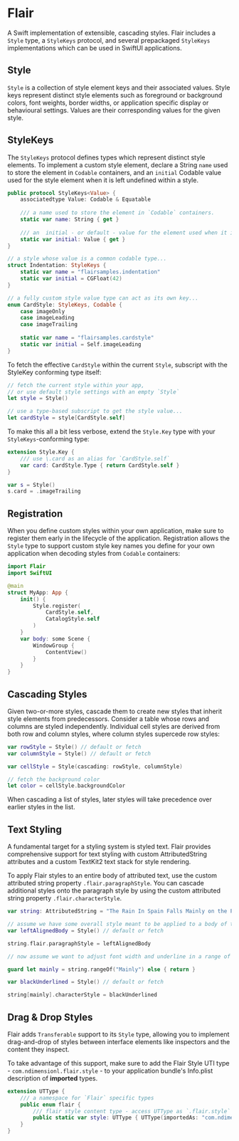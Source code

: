 # Flair

A Swift implementation of extensible, cascading styles. Flair includes a
`Style` type, a `StyleKeys` protocol, and several prepackaged `StyleKeys` 
implementations which can be used in SwiftUI applications.

## Style
`Style` is a collection of style element keys and their associated values.
Style keys represent distinct style elements such as foreground or background
colors, font weights, border widths, or application specific display or behavioural
settings. Values are their corresponding values for the given style.

## StyleKeys
The `StyleKeys` protocol defines types which represent distinct style elements.
To implement a custom style element, declare a String `name` used to store the 
element in `Codable` containers, and an `initial` Codable value used for the style
element when it is left undefined within a style.

```swift
public protocol StyleKeys<Value> {
    associatedtype Value: Codable & Equatable
    
    /// a name used to store the element in `Codable` containers.
    static var name: String { get }
    
    /// an  initial - or default - value for the element used when it is left undefined within a style.
    static var initial: Value { get }
}

// a style whose value is a common codable type... 
struct Indentation: StyleKeys {
    static var name = "flairsamples.indentation"
    static var initial = CGFloat(42)
}

// a fully custom style value type can act as its own key...
enum CardStyle: StyleKeys, Codable {
    case imageOnly
    case imageLeading
    case imageTrailing
    
    static var name = "flairsamples.cardstyle"
    static var initial = Self.imageLeading
}
```

To fetch the effective `CardStyle` within the current `Style`,  subscript with the
StyleKey conforming type itself:

```swift
// fetch the current style within your app,
// or use default style settings with an empty `Style`
let style = Style()

// use a type-based subscript to get the style value...
let cardStyle = style[CardStyle.self] 
```

To make this all a bit less verbose, extend the `Style.Key` type 
with your `StyleKeys`-conforming type:

```swift
extension Style.Key {
    /// use \.card as an alias for `CardStyle.self`
    var card: CardStyle.Type { return CardStyle.self }
}

var s = Style()
s.card = .imageTrailing
```

## Registration
When you define custom styles within your own application, make sure to 
register them early in the lifecycle of the application. Registration allows
the `Style` type to support custom style key names you define for your own
application when decoding styles from `Codable` containers:

```swift
import Flair
import SwiftUI

@main
struct MyApp: App {
    init() {
        Style.register(
            CardStyle.self,
            CatalogStyle.self
        )
    }
    var body: some Scene {
        WindowGroup {
            ContentView()
        }
    }
}
```

## Cascading Styles
Given two-or-more styles, cascade them to create new styles that inherit 
style elements from predecessors. Consider a table whose rows and columns are
styled independently. Individual cell styles are derived from both row 
and column styles, where column styles supercede row styles:

```swift
var rowStyle = Style() // default or fetch
var columnStyle = Style() // default or fetch

var cellStyle = Style(cascading: rowStyle, columnStyle)

// fetch the background color
let color = cellStyle.backgroundColor
```

When cascading a list of styles, later styles will take precedence over
earlier styles in the list.

## Text Styling
A fundamental target for a styling system is styled text. Flair provides
comprehensive support for text styling with custom AttributedString attributes
and a custom TextKit2 text stack for style rendering.

To apply Flair styles to an entire body of attributed text, use the custom
attributed string property `.flair.paragraphStyle`. You can cascade additional 
styles onto the paragraph style by using the custom attributed string property
`.flair.characterStyle`.

```swift
var string: AttributedString = "The Rain In Spain Falls Mainly on the Plain."

// assume we have some overall style meant to be applied to a body of text
var leftAlignedBody = Style() // default or fetch

string.flair.paragraphStyle = leftAlignedBody 

// now assume we want to adjust font width and underline in a range of this text:

guard let mainly = string.rangeOf("Mainly") else { return }

var blackUnderlined = Style() // default or fetch

string[mainly].characterStyle = blackUnderlined
```

## Drag & Drop Styles
Flair adds `Transferable` support to its `Style` type, allowing you to implement
drag-and-drop of styles between interface elements like inspectors and the content
they inspect.

To take advantage of this support, make sure to add the Flair Style UTI type - 
`com.ndimensionl.flair.style` - to your application bundle's Info.plist description 
of **imported** types.

```swift
extension UTType {
    /// a namespace for `Flair` specific types
    public enum flair {
        /// flair style content type - access UTType as `.flair.style`
        public static var style: UTType { UTType(importedAs: "com.ndimensionl.flair.style") }
    }
}
```
